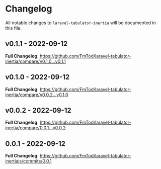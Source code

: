 # Changelog

All notable changes to `laravel-tabulator-inertia` will be documented in this file.

## v0.1.1 - 2022-09-12

**Full Changelog**: https://github.com/FmTod/laravel-tabulator-inertia/compare/v0.1.0...v0.1.1

## v0.1.0 - 2022-09-12

**Full Changelog**: https://github.com/FmTod/laravel-tabulator-inertia/compare/v0.0.2...v0.1.0

## v0.0.2 - 2022-09-12

**Full Changelog**: https://github.com/FmTod/laravel-tabulator-inertia/compare/0.0.1...v0.0.2

## 0.0.1 - 2022-09-12

**Full Changelog**: https://github.com/FmTod/laravel-tabulator-inertiajs/commits/0.0.1
